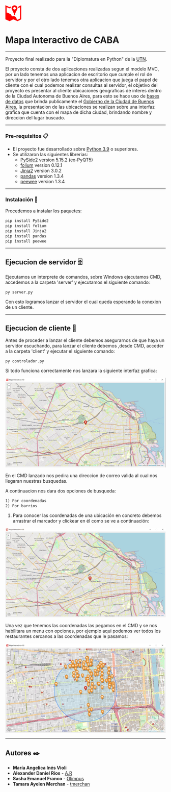 <img src='./client/src/app.png' alt="Drawing" style="width: 50px;">

# Mapa Interactivo de CABA

---

Proyecto final realizado para la "Diplomatura en Python" de la [UTN](https://utn.edu.ar/es/).

El proyecto consta de dos aplicaciones realizadas segun el modelo MVC, por un lado tenemos una aplicacion de escritorio que cumple el rol de servidor y por el otro lado tenemos otra aplicacion que juega el papel de cliente con el cual podemos realizar consultas al servidor, el objetivo del proyecto es presentar al cliente ubicaciones geograficas de interes dentro de la Ciudad Autonoma de Buenos Aires, para esto se hace uso de [bases de datos](https://data.buenosaires.gob.ar/dataset/) que brinda publicamente el [Gobierno de la Ciudad de Buenos Aires](https://www.buenosaires.gob.ar), la presentacion de las ubicaciones se realizan sobre una interfaz grafica que cuenta con el mapa de dicha ciudad, brindando nombre y direccion del lugar buscado.

---

### Pre-requisitos  📋

* El proyecto fue desarrollado sobre [Python 3.9](https://www.python.org/downloads/release/python-390/) o superiores.
* Se utilizaron las siguientes librerias:
    - [PySide2](https://wiki.qt.io/Qt_for_Python) version 5.15.2 (ex-PyQT5)
    - [folium](https://python-visualization.github.io/folium/) version 0.12.1
    - [Jinja2](https://jinja.palletsprojects.com/en/3.0.x/) version 3.0.2
    - [pandas](https://pandas.pydata.org) version 1.3.4
    - [peewee](http://docs.peewee-orm.com/en/latest/) version 1.3.4
    
---

### Instalación 🔧

Procedemos a instalar los paquetes:

```
pip install PySide2
pip install folium
pip install Jinja2
pip install pandas
pip install peewee
```
---

## Ejecucion de servidor 🗄️

Ejecutamos un interprete de comandos, sobre Windows ejecutamos CMD, accedemos a la carpeta 'server' y ejecutamos el siguiente comando:

```
py server.py
```
Con esto logramos lanzar el servidor el cual queda esperando la conexion de un cliente.

---

## Ejecucion de cliente 👥

Antes de proceder a lanzar el cliente debemos asegurarnos de que haya un servidor escuchando, para lanzar el cliente debemos ,desde CMD, acceder a la carpeta 'client' y ejecutar el siguiente comando:

```
py controlador.py
```

Si todo funciona correctamente nos lanzara la siguiente interfaz grafica:

<img src='./client/src/preview.jpg' alt="Drawing" style="width: 800px;">

En el CMD lanzado nos pedira una direccion de correo valida al cual nos llegaran nuestras busquedas.

A continuacion nos dara dos opciones de busqueda:

    1) Por coordenadas
    2) Por barrios
    
1) Para conocer las coordenadas de una ubicación en concreto debemos arrastrar el marcador y clickear en él como se ve a continuación:

![GIF](./client/src/preview3.gif)

Una vez que tenemos las coordenadas las pegamos en el CMD y se nos habilitara un menu con opciones, por ejemplo aqui podemos ver todos los restaurantes cercanos a las coordenadas que le pasamos:

<img src='./client/src/preview3.jpg' alt="Drawing" style="width: 800px;">

---

## Autores ✒️

* **María Angelica Inés Violi**
* **Alexander Daniel Ríos** - [A.R](https://github.com/aletbm)
* **Sasha Emanuel Franco** - [Olimpus](https://github.com/Armithael)
* **Tamara Ayelen Merchan** - [tmerchan](https://github.com/tmerchan)


```python

```
